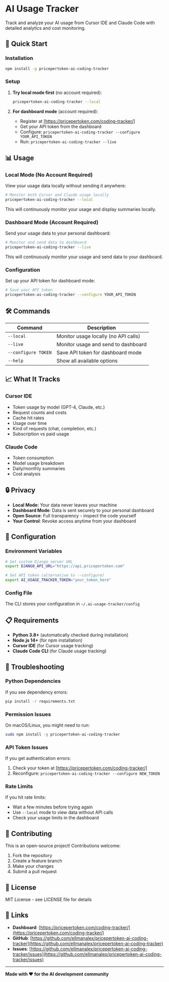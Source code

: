 # AI Usage Tracker

Track and analyze your AI usage from Cursor IDE and Claude Code with detailed analytics and cost monitoring.

## 🚀 Quick Start

### Installation

```bash
npm install -g pricepertoken-ai-coding-tracker
```

### Setup

1. **Try local mode first** (no account required):
   ```bash
   pricepertoken-ai-coding-tracker --local
   ```

2. **For dashboard mode** (account required):
   - Register at [https://pricepertoken.com/coding-tracker/]
   - Get your API token from the dashboard
   - Configure: `pricepertoken-ai-coding-tracker --configure YOUR_API_TOKEN`
   - Run: `pricepertoken-ai-coding-tracker --live`

## 📊 Usage

### Local Mode (No Account Required)

View your usage data locally without sending it anywhere:

```bash
# Monitor both Cursor and Claude usage locally
pricepertoken-ai-coding-tracker --local
```

This will continuously monitor your usage and display summaries locally.

### Dashboard Mode (Account Required)

Send your usage data to your personal dashboard:

```bash
# Monitor and send data to dashboard
pricepertoken-ai-coding-tracker --live
```

This will continuously monitor your usage and send data to your dashboard.

### Configuration

Set up your API token for dashboard mode:

```bash
# Save your API token
pricepertoken-ai-coding-tracker --configure YOUR_API_TOKEN
```

## 🛠️ Commands

| Command | Description |
|---------|-------------|
| `--local` | Monitor usage locally (no API calls) |
| `--live` | Monitor usage and send to dashboard |
| `--configure TOKEN` | Save API token for dashboard mode |
| `--help` | Show all available options |

## 📈 What It Tracks

### Cursor IDE
- Token usage by model (GPT-4, Claude, etc.)
- Request counts and costs
- Cache hit rates
- Usage over time
- Kind of requests (chat, completion, etc.)
- Subscription vs paid usage

### Claude Code
- Token consumption
- Model usage breakdown
- Daily/monthly summaries
- Cost analysis

## 🔒 Privacy

- **Local Mode**: Your data never leaves your machine
- **Dashboard Mode**: Data is sent securely to your personal dashboard
- **Open Source**: Full transparency - inspect the code yourself
- **Your Control**: Revoke access anytime from your dashboard

## 🔧 Configuration

### Environment Variables

```bash
# Set custom Django server URL
export DJANGO_API_URL="https://api.pricepertoken.com"

# Set API token (alternative to --configure)
export AI_USAGE_TRACKER_TOKEN="your_token_here"
```

### Config File

The CLI stores your configuration in `~/.ai-usage-tracker/config`

## 📋 Requirements

- **Python 3.8+** (automatically checked during installation)
- **Node.js 14+** (for npm installation)
- **Cursor IDE** (for Cursor usage tracking)
- **Claude Code CLI** (for Claude usage tracking)

## 🐛 Troubleshooting

### Python Dependencies

If you see dependency errors:

```bash
pip install -r requirements.txt
```

### Permission Issues

On macOS/Linux, you might need to run:

```bash
sudo npm install -g pricepertoken-ai-coding-tracker
```

### API Token Issues

If you get authentication errors:

1. Check your token at [https://pricepertoken.com/coding-tracker/]
2. Reconfigure: `pricepertoken-ai-coding-tracker --configure NEW_TOKEN`

### Rate Limits

If you hit rate limits:

- Wait a few minutes before trying again
- Use `--local` mode to view data without API calls
- Check your usage limits in the dashboard

## 🤝 Contributing

This is an open-source project! Contributions welcome:

1. Fork the repository
2. Create a feature branch
3. Make your changes
4. Submit a pull request

## 📄 License

MIT License - see LICENSE file for details

## 🔗 Links

- **Dashboard**: [https://pricepertoken.com/coding-tracker/](https://pricepertoken.com/coding-tracker/)
- **GitHub**: [https://github.com/ellmanalex/pricepertoken-ai-coding-tracker](https://github.com/ellmanalex/pricepertoken-ai-coding-tracker)
- **Issues**: [https://github.com/ellmanalex/pricepertoken-ai-coding-tracker/issues](https://github.com/ellmanalex/pricepertoken-ai-coding-tracker/issues)

---

**Made with ❤️ for the AI development community**